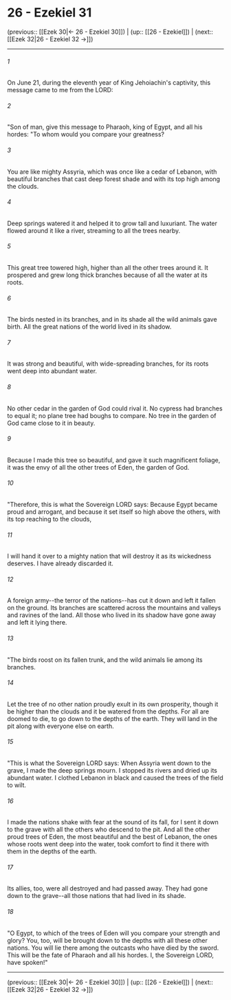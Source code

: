 # 26 - Ezekiel 31

(previous:: [[Ezek 30|← 26 - Ezekiel 30]]) | (up:: [[26 - Ezekiel]]) | (next:: [[Ezek 32|26 - Ezekiel 32 →]])

***


###### 1 
On June 21, during the eleventh year of King Jehoiachin's captivity, this message came to me from the LORD: 

###### 2 
"Son of man, give this message to Pharaoh, king of Egypt, and all his hordes: "To whom would you compare your greatness? 

###### 3 
You are like mighty Assyria, which was once like a cedar of Lebanon, with beautiful branches that cast deep forest shade and with its top high among the clouds. 

###### 4 
Deep springs watered it and helped it to grow tall and luxuriant. The water flowed around it like a river, streaming to all the trees nearby. 

###### 5 
This great tree towered high, higher than all the other trees around it. It prospered and grew long thick branches because of all the water at its roots. 

###### 6 
The birds nested in its branches, and in its shade all the wild animals gave birth. All the great nations of the world lived in its shadow. 

###### 7 
It was strong and beautiful, with wide-spreading branches, for its roots went deep into abundant water. 

###### 8 
No other cedar in the garden of God could rival it. No cypress had branches to equal it; no plane tree had boughs to compare. No tree in the garden of God came close to it in beauty. 

###### 9 
Because I made this tree so beautiful, and gave it such magnificent foliage, it was the envy of all the other trees of Eden, the garden of God. 

###### 10 
"Therefore, this is what the Sovereign LORD says: Because Egypt became proud and arrogant, and because it set itself so high above the others, with its top reaching to the clouds, 

###### 11 
I will hand it over to a mighty nation that will destroy it as its wickedness deserves. I have already discarded it. 

###### 12 
A foreign army--the terror of the nations--has cut it down and left it fallen on the ground. Its branches are scattered across the mountains and valleys and ravines of the land. All those who lived in its shadow have gone away and left it lying there. 

###### 13 
"The birds roost on its fallen trunk, and the wild animals lie among its branches. 

###### 14 
Let the tree of no other nation proudly exult in its own prosperity, though it be higher than the clouds and it be watered from the depths. For all are doomed to die, to go down to the depths of the earth. They will land in the pit along with everyone else on earth. 

###### 15 
"This is what the Sovereign LORD says: When Assyria went down to the grave, I made the deep springs mourn. I stopped its rivers and dried up its abundant water. I clothed Lebanon in black and caused the trees of the field to wilt. 

###### 16 
I made the nations shake with fear at the sound of its fall, for I sent it down to the grave with all the others who descend to the pit. And all the other proud trees of Eden, the most beautiful and the best of Lebanon, the ones whose roots went deep into the water, took comfort to find it there with them in the depths of the earth. 

###### 17 
Its allies, too, were all destroyed and had passed away. They had gone down to the grave--all those nations that had lived in its shade. 

###### 18 
"O Egypt, to which of the trees of Eden will you compare your strength and glory? You, too, will be brought down to the depths with all these other nations. You will lie there among the outcasts who have died by the sword. This will be the fate of Pharaoh and all his hordes. I, the Sovereign LORD, have spoken!"

***

(previous:: [[Ezek 30|← 26 - Ezekiel 30]]) | (up:: [[26 - Ezekiel]]) | (next:: [[Ezek 32|26 - Ezekiel 32 →]])
